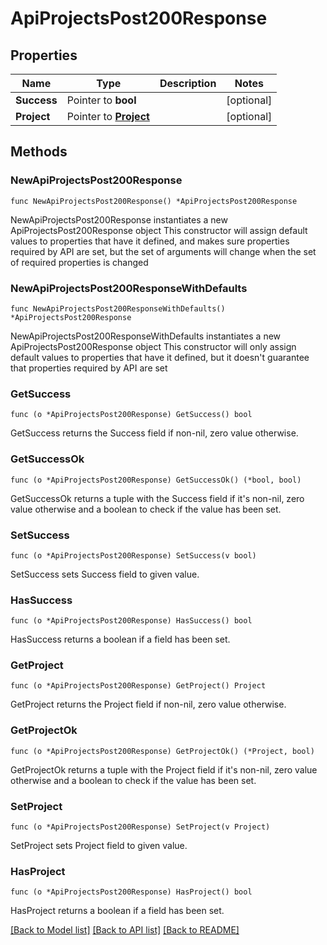 # ApiProjectsPost200Response

## Properties

Name | Type | Description | Notes
------------ | ------------- | ------------- | -------------
**Success** | Pointer to **bool** |  | [optional] 
**Project** | Pointer to [**Project**](Project.md) |  | [optional] 

## Methods

### NewApiProjectsPost200Response

`func NewApiProjectsPost200Response() *ApiProjectsPost200Response`

NewApiProjectsPost200Response instantiates a new ApiProjectsPost200Response object
This constructor will assign default values to properties that have it defined,
and makes sure properties required by API are set, but the set of arguments
will change when the set of required properties is changed

### NewApiProjectsPost200ResponseWithDefaults

`func NewApiProjectsPost200ResponseWithDefaults() *ApiProjectsPost200Response`

NewApiProjectsPost200ResponseWithDefaults instantiates a new ApiProjectsPost200Response object
This constructor will only assign default values to properties that have it defined,
but it doesn't guarantee that properties required by API are set

### GetSuccess

`func (o *ApiProjectsPost200Response) GetSuccess() bool`

GetSuccess returns the Success field if non-nil, zero value otherwise.

### GetSuccessOk

`func (o *ApiProjectsPost200Response) GetSuccessOk() (*bool, bool)`

GetSuccessOk returns a tuple with the Success field if it's non-nil, zero value otherwise
and a boolean to check if the value has been set.

### SetSuccess

`func (o *ApiProjectsPost200Response) SetSuccess(v bool)`

SetSuccess sets Success field to given value.

### HasSuccess

`func (o *ApiProjectsPost200Response) HasSuccess() bool`

HasSuccess returns a boolean if a field has been set.

### GetProject

`func (o *ApiProjectsPost200Response) GetProject() Project`

GetProject returns the Project field if non-nil, zero value otherwise.

### GetProjectOk

`func (o *ApiProjectsPost200Response) GetProjectOk() (*Project, bool)`

GetProjectOk returns a tuple with the Project field if it's non-nil, zero value otherwise
and a boolean to check if the value has been set.

### SetProject

`func (o *ApiProjectsPost200Response) SetProject(v Project)`

SetProject sets Project field to given value.

### HasProject

`func (o *ApiProjectsPost200Response) HasProject() bool`

HasProject returns a boolean if a field has been set.


[[Back to Model list]](../README.md#documentation-for-models) [[Back to API list]](../README.md#documentation-for-api-endpoints) [[Back to README]](../README.md)



